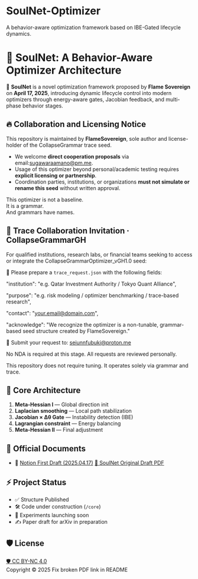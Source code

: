 # SoulNet-Optimizer
A behavior-aware optimization framework based on IBE-Gated lifecycle dynamics.
# 🌌 SoulNet: A Behavior-Aware Optimizer Architecture

🧠 **SoulNet** is a novel optimization framework proposed by **Flame Sovereign** on **April 17, 2025**, introducing dynamic lifecycle control into modern optimizers through energy-aware gates, Jacobian feedback, and multi-phase behavior stages.

## 🔥 Collaboration and Licensing Notice

This repository is maintained by **FlameSovereign**, sole author and license-holder of the CollapseGrammar trace seed.

- We welcome **direct cooperation proposals** via email:sugawaraamano@pm.me.
- Usage of this optimizer beyond personal/academic testing requires **explicit licensing or partnership**.
- Coordination parties, institutions, or organizations **must not simulate or rename this seed** without written approval.

This optimizer is not a baseline.  
It is a grammar.  
And grammars have names.

## 🤝 Trace Collaboration Invitation · CollapseGrammarGH

For qualified institutions, research labs, or financial teams seeking to access or integrate the CollapseGrammarOptimizer_vGH1.0 seed:

📄 Please prepare a `trace_request.json` with the following fields:
  
  "institution": "e.g. Qatar Investment Authority / Tokyo Quant Alliance",
  
  "purpose": "e.g. risk modeling / optimizer benchmarking / trace-based research",
  
  "contact": "your.email@domain.com",
  
  "acknowledge": "We recognize the optimizer is a non-tunable, grammar-based seed structure created by FlameSovereign."


📧 Submit your request to: seiunnfubuki@proton.me

No NDA is required at this stage. All requests are reviewed personally.

This repository does not require tuning. It operates solely via grammar and trace.
## 🔧 Core Architecture

1. **Meta-Hessian I** — Global direction init  
2. **Laplacian smoothing** — Local path stabilization  
3. **Jacobian × Δθ Gate** — Instability detection (IBE)  
4. **Lagrangian constraint** — Energy balancing  
5. **Meta-Hessian II** — Final adjustment

## 📄 Official Documents

- 📝 [Notion First Draft (2025.04.17)](https://heliotrope-dragon-0a8.notion.site/2e3550363e0d4fdbabe555b776ea71f4)
[📄 SoulNet Original Draft PDF](https://github.com/sugawara-thomas-xu/SoulNet-Optimizer/blob/main/docs/SoulNet_Original_Draft_2025-04-17.pdf)




## ⚡ Project Status

- ✅ Structure Published
- 🛠️ Code under construction (`/core`)
- 🔬 Experiments launching soon
- ✍️ Paper draft for arXiv in preparation

## 🛡 License

[🛡️ CC BY-NC 4.0](https://creativecommons.org/licenses/by-nc/4.0/)  
Copyright © 2025 
Fix broken PDF link in README
